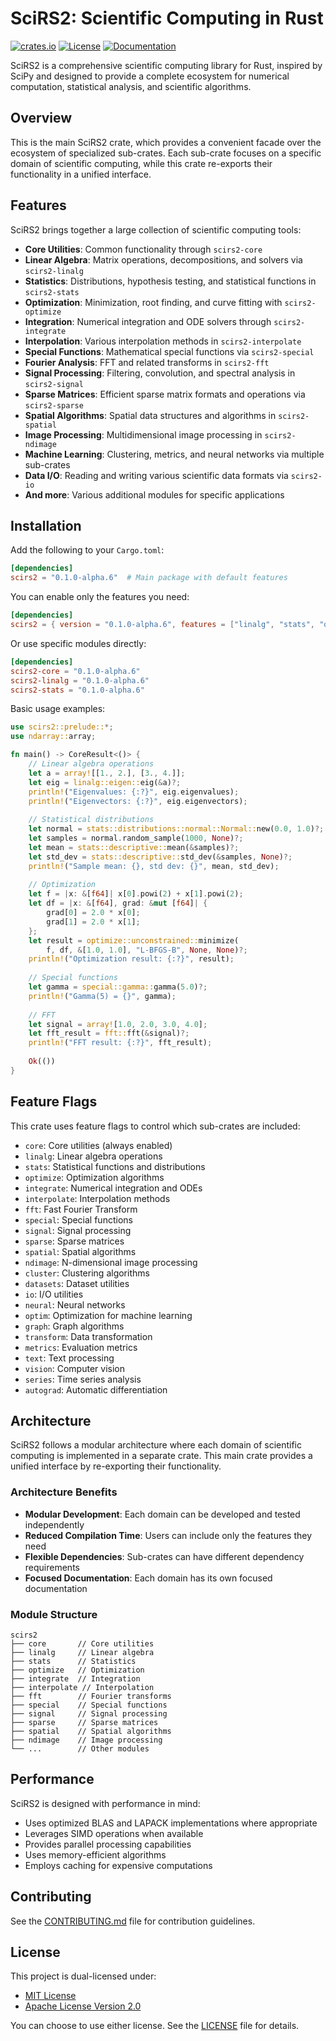 # SciRS2: Scientific Computing in Rust

[![crates.io](https://img.shields.io/crates/v/scirs2.svg)](https://crates.io/crates/scirs2)
[![License](https://img.shields.io/badge/license-MIT%2FApache--2.0-blue.svg)](../LICENSE)
[![Documentation](https://img.shields.io/docsrs/scirs2)](https://docs.rs/scirs2)

SciRS2 is a comprehensive scientific computing library for Rust, inspired by SciPy and designed to provide a complete ecosystem for numerical computation, statistical analysis, and scientific algorithms.

## Overview

This is the main SciRS2 crate, which provides a convenient facade over the ecosystem of specialized sub-crates. Each sub-crate focuses on a specific domain of scientific computing, while this crate re-exports their functionality in a unified interface.

## Features

SciRS2 brings together a large collection of scientific computing tools:

- **Core Utilities**: Common functionality through `scirs2-core`
- **Linear Algebra**: Matrix operations, decompositions, and solvers via `scirs2-linalg`
- **Statistics**: Distributions, hypothesis testing, and statistical functions in `scirs2-stats`
- **Optimization**: Minimization, root finding, and curve fitting with `scirs2-optimize`
- **Integration**: Numerical integration and ODE solvers through `scirs2-integrate`
- **Interpolation**: Various interpolation methods in `scirs2-interpolate`
- **Special Functions**: Mathematical special functions via `scirs2-special`
- **Fourier Analysis**: FFT and related transforms in `scirs2-fft`
- **Signal Processing**: Filtering, convolution, and spectral analysis in `scirs2-signal`
- **Sparse Matrices**: Efficient sparse matrix formats and operations via `scirs2-sparse`
- **Spatial Algorithms**: Spatial data structures and algorithms in `scirs2-spatial`
- **Image Processing**: Multidimensional image processing in `scirs2-ndimage`
- **Machine Learning**: Clustering, metrics, and neural networks via multiple sub-crates
- **Data I/O**: Reading and writing various scientific data formats via `scirs2-io`
- **And more**: Various additional modules for specific applications

## Installation

Add the following to your `Cargo.toml`:

```toml
[dependencies]
scirs2 = "0.1.0-alpha.6"  # Main package with default features
```

You can enable only the features you need:

```toml
[dependencies]
scirs2 = { version = "0.1.0-alpha.6", features = ["linalg", "stats", "optimize"] }
```

Or use specific modules directly:

```toml
[dependencies]
scirs2-core = "0.1.0-alpha.6"
scirs2-linalg = "0.1.0-alpha.6"
scirs2-stats = "0.1.0-alpha.6"
```

Basic usage examples:

```rust
use scirs2::prelude::*;
use ndarray::array;

fn main() -> CoreResult<()> {
    // Linear algebra operations
    let a = array![[1., 2.], [3., 4.]];
    let eig = linalg::eigen::eig(&a)?;
    println!("Eigenvalues: {:?}", eig.eigenvalues);
    println!("Eigenvectors: {:?}", eig.eigenvectors);
    
    // Statistical distributions
    let normal = stats::distributions::normal::Normal::new(0.0, 1.0)?;
    let samples = normal.random_sample(1000, None)?;
    let mean = stats::descriptive::mean(&samples)?;
    let std_dev = stats::descriptive::std_dev(&samples, None)?;
    println!("Sample mean: {}, std dev: {}", mean, std_dev);
    
    // Optimization
    let f = |x: &[f64]| x[0].powi(2) + x[1].powi(2);
    let df = |x: &[f64], grad: &mut [f64]| {
        grad[0] = 2.0 * x[0];
        grad[1] = 2.0 * x[1];
    };
    let result = optimize::unconstrained::minimize(
        f, df, &[1.0, 1.0], "L-BFGS-B", None, None)?;
    println!("Optimization result: {:?}", result);
    
    // Special functions
    let gamma = special::gamma::gamma(5.0)?;
    println!("Gamma(5) = {}", gamma);
    
    // FFT
    let signal = array![1.0, 2.0, 3.0, 4.0];
    let fft_result = fft::fft(&signal)?;
    println!("FFT result: {:?}", fft_result);
    
    Ok(())
}
```

## Feature Flags

This crate uses feature flags to control which sub-crates are included:

- `core`: Core utilities (always enabled)
- `linalg`: Linear algebra operations
- `stats`: Statistical functions and distributions
- `optimize`: Optimization algorithms
- `integrate`: Numerical integration and ODEs
- `interpolate`: Interpolation methods
- `fft`: Fast Fourier Transform
- `special`: Special functions
- `signal`: Signal processing
- `sparse`: Sparse matrices
- `spatial`: Spatial algorithms
- `ndimage`: N-dimensional image processing
- `cluster`: Clustering algorithms
- `datasets`: Dataset utilities
- `io`: I/O utilities
- `neural`: Neural networks
- `optim`: Optimization for machine learning
- `graph`: Graph algorithms
- `transform`: Data transformation
- `metrics`: Evaluation metrics
- `text`: Text processing
- `vision`: Computer vision
- `series`: Time series analysis
- `autograd`: Automatic differentiation

## Architecture

SciRS2 follows a modular architecture where each domain of scientific computing is implemented in a separate crate. This main crate provides a unified interface by re-exporting their functionality.

### Architecture Benefits

- **Modular Development**: Each domain can be developed and tested independently
- **Reduced Compilation Time**: Users can include only the features they need
- **Flexible Dependencies**: Sub-crates can have different dependency requirements
- **Focused Documentation**: Each domain has its own focused documentation

### Module Structure

```
scirs2
├── core       // Core utilities
├── linalg     // Linear algebra
├── stats      // Statistics
├── optimize   // Optimization
├── integrate  // Integration
├── interpolate // Interpolation
├── fft        // Fourier transforms
├── special    // Special functions
├── signal     // Signal processing
├── sparse     // Sparse matrices
├── spatial    // Spatial algorithms
├── ndimage    // Image processing
└── ...        // Other modules
```

## Performance

SciRS2 is designed with performance in mind:

- Uses optimized BLAS and LAPACK implementations where appropriate
- Leverages SIMD operations when available
- Provides parallel processing capabilities
- Uses memory-efficient algorithms
- Employs caching for expensive computations

## Contributing

See the [CONTRIBUTING.md](../CONTRIBUTING.md) file for contribution guidelines.

## License

This project is dual-licensed under:

- [MIT License](../LICENSE-MIT)
- [Apache License Version 2.0](../LICENSE-APACHE)

You can choose to use either license. See the [LICENSE](../LICENSE) file for details.
